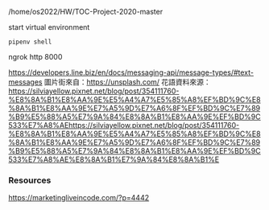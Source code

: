 /home/os2022/HW/TOC-Project-2020-master

start virtual environment
```
pipenv shell
```
ngrok http 8000

https://developers.line.biz/en/docs/messaging-api/message-types/#text-messages
圖片街來自：https://unsplash.com/
花語資料來源：https://silviayellow.pixnet.net/blog/post/354111760-%E8%8A%B1%E8%AA%9E%E5%A4%A7%E5%85%A8%EF%BD%9C%E8%8A%B1%E8%AA%9E%E7%A5%9D%E7%A6%8F%EF%BD%9C%E7%89%B9%E5%88%A5%E7%9A%84%E8%8A%B1%E8%AA%9E%EF%BD%9C533%E7%A8%AEhttps://silviayellow.pixnet.net/blog/post/354111760-%E8%8A%B1%E8%AA%9E%E5%A4%A7%E5%85%A8%EF%BD%9C%E8%8A%B1%E8%AA%9E%E7%A5%9D%E7%A6%8F%EF%BD%9C%E7%89%B9%E5%88%A5%E7%9A%84%E8%8A%B1%E8%AA%9E%EF%BD%9C533%E7%A8%AE%E8%8A%B1%E7%9A%84%E8%8A%B1%E

### Resources
https://marketingliveincode.com/?p=4442